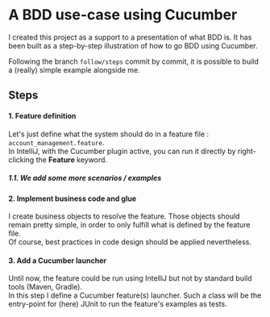 # A BDD use-case using Cucumber

I created this project as a support to a presentation of what BDD is.
It has been built as a step-by-step illustration of how to go BDD using Cucumber.

Following the branch `follow/steps` commit by commit, it is possible to build a (really) simple example
alongside me.


## Steps

#### 1. Feature definition

Let's just define what the system should do in a feature file : `account_management.feature`.  
In IntelliJ, with the Cucumber plugin active, you can run it directly by right-clicking the **Feature** keyword.

##### 1.1. We add some more scenarios / examples

#### 2. Implement business code and glue

I create business objects to resolve the feature. Those objects should remain pretty simple, in order to only fulfill
what is defined by the feature file.  
Of course, best practices in code design should be applied nevertheless.

#### 3. Add a Cucumber launcher

Until now, the feature could be run using IntelliJ but not by standard build tools (Maven, Gradle).  
In this step I define a Cucumber feature(s) launcher. Such a class will be the entry-point for (here) JUnit to run
the feature's examples as tests.